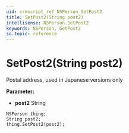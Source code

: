 ```yaml
---
uid: crmscript_ref_NSPerson_SetPost2
title: SetPost2(String post2)
intellisense: NSPerson.SetPost2
keywords: NSPerson, GetPost2
so.topic: reference
---
```


# SetPost2(String post2)

Postal address, used in Japanese versions only

**Parameter:** 
* **post2** String

```crmscript
NSPerson thing;
String post2;
thing.SetPost2(post2);
```

